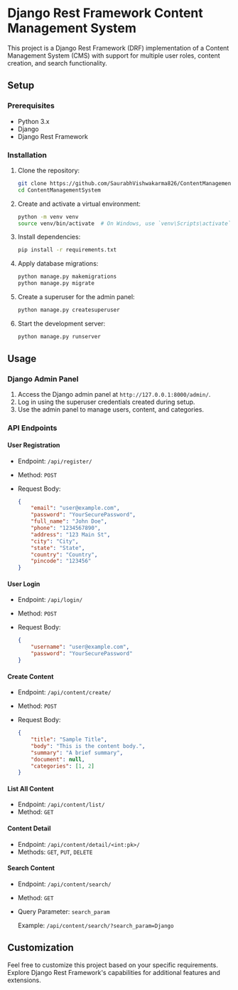 # Django Rest Framework Content Management System

This project is a Django Rest Framework (DRF) implementation of a Content Management System (CMS) with support for multiple user roles, content creation, and search functionality.

## Setup

### Prerequisites

- Python 3.x
- Django
- Django Rest Framework

### Installation

1. Clone the repository:

    ```bash
    git clone https://github.com/SaurabhVishwakarma826/ContentManagementSystem.git
    cd ContentManagementSystem
    ```

2. Create and activate a virtual environment:

    ```bash
    python -m venv venv
    source venv/bin/activate  # On Windows, use `venv\Scripts\activate`
    ```

3. Install dependencies:

    ```bash
    pip install -r requirements.txt
    ```

4. Apply database migrations:

    ```bash
    python manage.py makemigrations
    python manage.py migrate
    ```

5. Create a superuser for the admin panel:

    ```bash
    python manage.py createsuperuser
    ```

6. Start the development server:

    ```bash
    python manage.py runserver
    ```

## Usage

### Django Admin Panel

1. Access the Django admin panel at `http://127.0.0.1:8000/admin/`.
2. Log in using the superuser credentials created during setup.
3. Use the admin panel to manage users, content, and categories.

### API Endpoints

#### User Registration

- Endpoint: `/api/register/`
- Method: `POST`
- Request Body:

    ```json
    {
        "email": "user@example.com",
        "password": "YourSecurePassword",
        "full_name": "John Doe",
        "phone": "1234567890",
        "address": "123 Main St",
        "city": "City",
        "state": "State",
        "country": "Country",
        "pincode": "123456"
    }
    ```

#### User Login

- Endpoint: `/api/login/`
- Method: `POST`
- Request Body:

    ```json
    {
        "username": "user@example.com",
        "password": "YourSecurePassword"
    }
    ```

#### Create Content

- Endpoint: `/api/content/create/`
- Method: `POST`
- Request Body:

    ```json
    {
        "title": "Sample Title",
        "body": "This is the content body.",
        "summary": "A brief summary",
        "document": null,
        "categories": [1, 2]
    }
    ```

#### List All Content

- Endpoint: `/api/content/list/`
- Method: `GET`

#### Content Detail

- Endpoint: `/api/content/detail/<int:pk>/`
- Methods: `GET`, `PUT`, `DELETE`

#### Search Content

- Endpoint: `/api/content/search/`
- Method: `GET`
- Query Parameter: `search_param`

    Example: `/api/content/search/?search_param=Django`

## Customization

Feel free to customize this project based on your specific requirements. Explore Django Rest Framework's capabilities for additional features and extensions.

